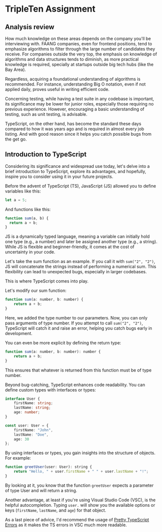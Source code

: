 # TripleTen Assignment 

## Analysis review

How much knowledge on these areas depends on the company you'll be interviewing with. FAANG companies, even for frontend positions, tend to emphasize algorithms to filter through the large number of candidates they receive. For companies outside the very top, the emphasis on knowledge of algorithms and data structures tends to diminish, as more practical knowledge is required, specially at startups outside big tech hubs (like the Bay Area). 

Regardless, acquiring a foundational understanding of algorithms is recommended. For instance, understanding Big O notation, even if not applied daily, proves useful in writing efficient code.

Concerning testing, while having a test suite in any codebase is important, its significance may be lower for junior roles, especially those requiring no previous experience. However, encouraging a basic understanding of testing, such as unit testing, is advisable.

TypeScript, on the other hand, has become the standard these days compared to how it was years ago and is required in almost every job listing. And with good reason since it helps you catch possible bugs from the get go. 


## Introduction to TypeScript

Considering its significance and widespread use today, let's delve into a brief introduction to TypeScript, explore its advantages, and hopefully, inspire you to consider using it in your future projects.

Before the advent of TypeScript (TS), JavaScript (JS) allowed you to define variables like this:

```js
let a = 5;
```
And functions like this:

```js
function sum(a, b) {
  return a + b;
}
```

JS is a dynamically typed language, meaning a variable can initially hold one type (e.g., a number) and later be assigned another type (e.g., a string). While JS is flexible and beginner-friendly, it comes at the cost of uncertainty in your code.

Let's take the sum function as an example. If you call it with `sum("2", "2")`, JS will concatenate the strings instead of performing a numerical sum. This flexibility can lead to unexpected bugs, especially in larger codebases.

This is where TypeScript comes into play.

Let's modify our sum function:

```js
function sum(a: number, b: number) {
	return a + b;
}
```

Here, we added the type number to our parameters. Now, you can only pass arguments of type number. If you attempt to call `sum("2", "2")`, TypeScript will catch it and raise an error, helping you catch bugs early in development.

You can even be more explicit by defining the return type:

```js
function sum(a: number, b: number): number {
	return a + b;
}
```
This ensures that whatever is returned from this function must be of type number.

Beyond bug-catching, TypeScript enhances code readability. You can define custom types with interfaces or types:

```ts
interface User {
	firstName: string;
	lastName: string;
	age: number;
}

const user: User = {
	firstName: "John",
	lastName: "Doe",
	age: 30
};
```
By using interfaces or types, you gain insights into the structure of objects. For example:

```js
function greetUser(user: User): string {
    return "Hello, " + user.firstName + " " + user.lastName + "!";
}
```
By looking at it, you know that the function `greetUser` expects a parameter of type User and will return a string.

Another advantage, at least if you're using Visual Studio Code (VSC), is the helpful autocompletion. Typing `user.` will show you the available options or keys (`firstName`, `lastName`, and `age`) for that object.

As a last piece of advice, I'd recommend the usage of [Pretty TypeScript Errors](https://github.com/yoavbls/pretty-ts-errors) as it makes the TS errors in VSC much more readable.

